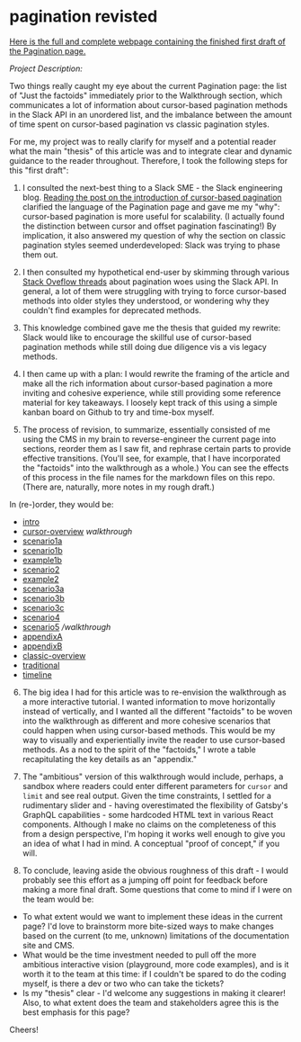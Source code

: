 # pagination revisted

[Here is the full and complete webpage containing the finished first draft of the Pagination page.]()

*Project Description:*

Two things really caught my eye about the current Pagination page: the list of "Just the factoids" immediately prior to the Walkthrough section, which communicates a lot of information about cursor-based pagination methods in the Slack API in an unordered list, and the imbalance between the amount of time spent on cursor-based pagination vs classic pagination styles. 

For me, my project was to really clarify for myself and a potential reader what the main "thesis" of this article was and to integrate clear and dynamic guidance to the reader throughout. Therefore, I took the following steps for this "first draft":

1. I consulted the next-best thing to a Slack SME - the Slack engineering blog. [Reading the post on the introduction of cursor-based pagination]() clarified the language of the Pagination page and gave me my "why": cursor-based pagination is more useful for scalability. (I actually found the distinction between cursor and offset pagination fascinating!) By implication, it also answered my question of why the section on classic pagination styles seemed underdeveloped: Slack was trying to phase them out.

2. I then consulted my hypothetical end-user by skimming through various [Stack Oveflow threads]() about pagination woes using the Slack API. In general, a lot of them were struggling with trying to force cursor-based methods into older styles they understood, or wondering why they couldn't find examples for deprecated methods.

3. This knowledge combined gave me the thesis that guided my rewrite: Slack would like to encourage the skillful use of cursor-based pagination methods while still doing due diligence vis a vis legacy methods.

4. I then came up with a plan: I would rewrite the framing of the article and make all the rich information about cursor-based pagination a more inviting and cohesive experience, while still providing some reference material for key takeaways. I loosely kept track of this using a simple kanban board on Github to try and time-box myself.

5. The process of revision, to summarize, essentially consisted of me using the CMS in my brain to reverse-engineer the current page into sections, reorder them as I saw fit, and rephrase certain parts to provide effective transitions. (You'll see, for example, that I have incorporated the "factoids" into the walkthrough as a whole.) You can see the effects of this process in the file names for the markdown files on this repo. (There are, naturally, more notes in my rough draft.)

In (re-)order, they would be:
- [intro](https://github.com/loferris/pagination/blob/slack_wow/gatsby/src/static/resources/intro.md)
- [cursor-overview](https://github.com/loferris/pagination/blob/slack_wow/gatsby/src/static/resources/cursor-overview.md)
*walkthrough*
- [scenario1a](https://github.com/loferris/pagination/blob/slack_wow/gatsby/src/static/resources/scenario1a.md)
- [scenario1b](https://github.com/loferris/pagination/blob/slack_wow/gatsby/src/static/resources/scenario1b.md)
- [example1b](https://github.com/loferris/pagination/blob/slack_wow/gatsby/src/static/resources/example1b.md)
- [scenario2](https://github.com/loferris/pagination/blob/slack_wow/gatsby/src/static/resources/scenario2.md)
- [example2](https://github.com/loferris/pagination/blob/slack_wow/gatsby/src/static/resources/example2.md)
- [scenario3a](https://github.com/loferris/pagination/blob/slack_wow/gatsby/src/static/resources/scenario3a.md)
- [scenario3b](https://github.com/loferris/pagination/blob/slack_wow/gatsby/src/static/resources/scenario3b.md)
- [scenario3c](https://github.com/loferris/pagination/blob/slack_wow/gatsby/src/static/resources/scenario3c.md)
- [scenario4](https://github.com/loferris/pagination/blob/slack_wow/gatsby/src/static/resources/scenario4.md)
- [scenario5](https://github.com/loferris/pagination/blob/slack_wow/gatsby/src/static/resources/scenario5.md)
*/walkthrough*
- [appendixA](https://github.com/loferris/pagination/blob/slack_wow/gatsby/src/static/resources/appendixA.md)
- [appendixB](https://github.com/loferris/pagination/blob/slack_wow/gatsby/src/static/resources/appendixB.md)
- [classic-overview](https://github.com/loferris/pagination/blob/slack_wow/gatsby/src/static/resources/classic-overview.md)
- [traditional](https://github.com/loferris/pagination/blob/slack_wow/gatsby/src/static/resources/traditional.md)
- [timeline](https://github.com/loferris/pagination/blob/slack_wow/gatsby/src/static/resources/timeline.md)

6. The big idea I had for this article was to re-envision the walkthrough as a more interactive tutorial. I wanted information to move horizontally instead of vertically, and I wanted all the different "factoids" to be woven into the walkthrough as different and more cohesive scenarios that could happen when using cursor-based methods. This would be my way to visually and experientially invite the reader to use cursor-based methods. As a nod to the spirit of the "factoids," I wrote a table recapitulating the key details as an "appendix."

7. The "ambitious" version of this walkthrough would include, perhaps, a sandbox where readers could enter different parameters for `cursor` and `limit` and see real output. Given the time constraints, I settled for a rudimentary slider and - having overestimated the flexibility of Gatsby's GraphQL capabilities - some hardcoded HTML text in various React components. Although I make no claims on the completeness of this from a design perspective, I'm hoping it works well enough to give you an idea of what I had in mind. A conceptual "proof of concept," if you will.

8. To conclude, leaving aside the obvious roughness of this draft - I would probably see this effort as a jumping off point for feedback before making a more final draft. Some questions that come to mind if I were on the team would be:

- To what extent would we want to implement these ideas in the current page? I'd love to brainstorm more bite-sized ways to make changes based on the current (to me, unknown) limitations of the documentation site and CMS.
- What would be the time investment needed to pull off the more ambitious interactive vision (playground, more code examples), and is it worth it to the team at this time: if I couldn't be spared to do the coding myself, is there a dev or two who can take the tickets?
- Is my "thesis" clear - I'd welcome any suggestions in making it clearer! Also, to what extent does the team and stakeholders agree this is the best emphasis for this page?

Cheers!
